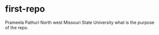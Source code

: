 # first-repo
Prameela Pathuri
North west Missouri State University
what is the  purpose of the repo. 
